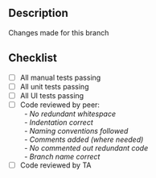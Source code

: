 ## Description
Changes made for this branch

## Checklist
- [ ] All manual tests passing
- [ ] All unit tests passing 
- [ ] All UI tests passing
- [ ] Code reviewed by peer:\
&nbsp; - *No redundant whitespace*\
&nbsp; - *Indentation correct*\
&nbsp; - *Naming conventions followed*\
&nbsp; - *Comments added (where needed)*\
&nbsp; - *No commented out redundant code*\
&nbsp; - *Branch name correct*
- [ ] Code reviewed by TA